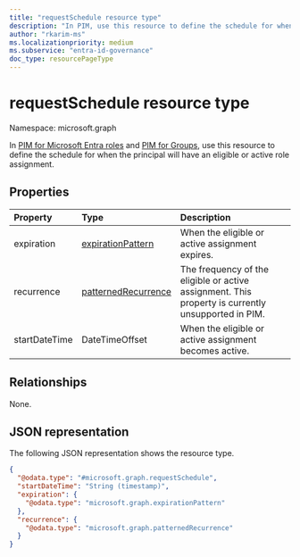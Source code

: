 ```yaml
---
title: "requestSchedule resource type"
description: "In PIM, use this resource to define the schedule for when the principal has an eligible or active role."
author: "rkarim-ms"
ms.localizationpriority: medium
ms.subservice: "entra-id-governance"
doc_type: resourcePageType
---
```


# requestSchedule resource type

Namespace: microsoft.graph

In [PIM for Microsoft Entra roles](privilegedidentitymanagementv3-overview.md) and [PIM for Groups](privilegedidentitymanagement-for-groups-api-overview.md), use this resource to define the schedule for when the principal will have an eligible or active role assignment.

## Properties
|Property|Type|Description|
|:---|:---|:---|
|expiration|[expirationPattern](../resources/expirationpattern.md)|When the eligible or active assignment expires.|
|recurrence|[patternedRecurrence](../resources/patternedrecurrence.md)|The frequency of the  eligible or active assignment. This property is currently unsupported in PIM.|
|startDateTime|DateTimeOffset|When the  eligible or active assignment becomes active.|

## Relationships
None.

## JSON representation
The following JSON representation shows the resource type.
<!-- {
  "blockType": "resource",
  "@odata.type": "microsoft.graph.requestSchedule"
}
-->
``` json
{
  "@odata.type": "#microsoft.graph.requestSchedule",
  "startDateTime": "String (timestamp)",
  "expiration": {
    "@odata.type": "microsoft.graph.expirationPattern"
  },
  "recurrence": {
    "@odata.type": "microsoft.graph.patternedRecurrence"
  }
}
```
